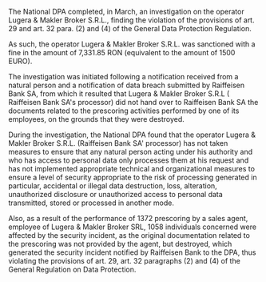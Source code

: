 The National DPA completed, in March, an investigation on the operator Lugera & Makler Broker S.R.L., finding the violation of the provisions of art. 29 and art. 32 para. (2) and (4) of the General Data Protection Regulation.

As such, the operator Lugera & Makler Broker S.R.L. was sanctioned with a fine in the amount of 7,331.85 RON (equivalent to the amount of 1500 EURO).

The investigation was initiated following a notification received from a natural person and a notification of data breach submitted by Raiffeisen Bank SA, from which it resulted that Lugera & Makler Broker S.R.L ( Raiffeisen Bank SA's processor) did not hand over to Raiffeisen Bank SA the documents related to the prescoring activities performed by one of its employees, on the grounds that they were destroyed.

During the investigation, the National DPA found that the operator Lugera & Makler Broker S.R.L. (Raiffeisen Bank SA' processor) has not taken measures to ensure that any natural person acting under his authority and who has access to personal data only processes them at his request and has not implemented appropriate technical and organizational measures to ensure a level of security appropriate to the risk of processing generated in particular, accidental or illegal data destruction, loss, alteration, unauthorized disclosure or unauthorized access to personal data transmitted, stored or processed in another mode.

Also, as a result of the performance of 1372 prescoring by a sales agent, employee of Lugera & Makler Broker SRL, 1058 individuals concerned were affected by the security incident, as the original documentation related to the prescoring was not provided by the agent, but destroyed, which generated the security incident notified by Raiffeisen Bank to the DPA, thus violating the provisions of art. 29, art. 32 paragraphs (2) and (4) of the General Regulation on Data Protection.
